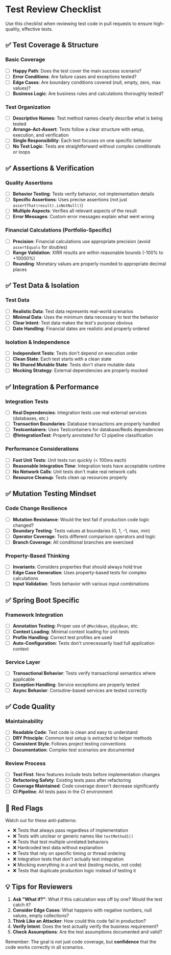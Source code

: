 # Test Review Checklist

Use this checklist when reviewing test code in pull requests to ensure high-quality, effective tests.

## ✅ Test Coverage & Structure

### Basic Coverage

- [ ] **Happy Path**: Does the test cover the main success scenario?
- [ ] **Error Conditions**: Are failure cases and exceptions tested?
- [ ] **Edge Cases**: Are boundary conditions covered (null, empty, zero, max values)?
- [ ] **Business Logic**: Are business rules and calculations thoroughly tested?

### Test Organization

- [ ] **Descriptive Names**: Test method names clearly describe what is being tested
- [ ] **Arrange-Act-Assert**: Tests follow a clear structure with setup, execution, and verification
- [ ] **Single Responsibility**: Each test focuses on one specific behavior
- [ ] **No Test Logic**: Tests are straightforward without complex conditionals or loops

## ✅ Assertions & Verification

### Quality Assertions

- [ ] **Behavior Testing**: Tests verify behavior, not implementation details
- [ ] **Specific Assertions**: Uses precise assertions (not just `assertThat(result).isNotNull()`)
- [ ] **Multiple Aspects**: Verifies all relevant aspects of the result
- [ ] **Error Messages**: Custom error messages explain what went wrong

### Financial Calculations (Portfolio-Specific)

- [ ] **Precision**: Financial calculations use appropriate precision (avoid `assertEquals` for doubles)
- [ ] **Range Validation**: XIRR results are within reasonable bounds (-100% to +10000%)
- [ ] **Rounding**: Monetary values are properly rounded to appropriate decimal places

## ✅ Test Data & Isolation

### Test Data

- [ ] **Realistic Data**: Test data represents real-world scenarios
- [ ] **Minimal Data**: Uses the minimum data necessary to test the behavior
- [ ] **Clear Intent**: Test data makes the test's purpose obvious
- [ ] **Date Handling**: Financial dates are realistic and properly ordered

### Isolation & Independence

- [ ] **Independent Tests**: Tests don't depend on execution order
- [ ] **Clean State**: Each test starts with a clean state
- [ ] **No Shared Mutable State**: Tests don't share mutable data
- [ ] **Mocking Strategy**: External dependencies are properly mocked

## ✅ Integration & Performance

### Integration Tests

- [ ] **Real Dependencies**: Integration tests use real external services (databases, etc.)
- [ ] **Transaction Boundaries**: Database transactions are properly handled
- [ ] **Testcontainers**: Uses Testcontainers for database/Redis dependencies
- [ ] **@IntegrationTest**: Properly annotated for CI pipeline classification

### Performance Considerations

- [ ] **Fast Unit Tests**: Unit tests run quickly (< 100ms each)
- [ ] **Reasonable Integration Time**: Integration tests have acceptable runtime
- [ ] **No Network Calls**: Unit tests don't make real network calls
- [ ] **Resource Cleanup**: Tests clean up resources properly

## ✅ Mutation Testing Mindset

### Code Change Resilience

- [ ] **Mutation Resistance**: Would the test fail if production code logic changed?
- [ ] **Boundary Testing**: Tests values at boundaries (0, 1, -1, max, min)
- [ ] **Operator Coverage**: Tests different comparison operators and logic
- [ ] **Branch Coverage**: All conditional branches are exercised

### Property-Based Thinking

- [ ] **Invariants**: Considers properties that should always hold true
- [ ] **Edge Case Generation**: Uses property-based tests for complex calculations
- [ ] **Input Validation**: Tests behavior with various input combinations

## ✅ Spring Boot Specific

### Framework Integration

- [ ] **Annotation Testing**: Proper use of `@MockBean`, `@SpyBean`, etc.
- [ ] **Context Loading**: Minimal context loading for unit tests
- [ ] **Profile Handling**: Correct test profiles are used
- [ ] **Auto-Configuration**: Tests don't unnecessarily load full application context

### Service Layer

- [ ] **Transactional Behavior**: Tests verify transactional semantics where applicable
- [ ] **Exception Handling**: Service exceptions are properly tested
- [ ] **Async Behavior**: Coroutine-based services are tested correctly

## ✅ Code Quality

### Maintainability

- [ ] **Readable Code**: Test code is clean and easy to understand
- [ ] **DRY Principle**: Common test setup is extracted to helper methods
- [ ] **Consistent Style**: Follows project testing conventions
- [ ] **Documentation**: Complex test scenarios are documented

### Review Process

- [ ] **Test First**: New features include tests before implementation changes
- [ ] **Refactoring Safety**: Existing tests pass after refactoring
- [ ] **Coverage Maintained**: Code coverage doesn't decrease significantly
- [ ] **CI Pipeline**: All tests pass in the CI environment

## 🚨 Red Flags

Watch out for these anti-patterns:

- ❌ Tests that always pass regardless of implementation
- ❌ Tests with unclear or generic names like `testMethod1()`
- ❌ Tests that test multiple unrelated behaviors
- ❌ Hardcoded test data without explanation
- ❌ Tests that rely on specific timing or thread ordering
- ❌ Integration tests that don't actually test integration
- ❌ Mocking everything in a unit test (testing mocks, not code)
- ❌ Tests that duplicate production logic instead of testing it

## 💡 Tips for Reviewers

1. **Ask "What if?"**: What if this calculation was off by one? Would the test catch it?
2. **Consider Edge Cases**: What happens with negative numbers, null values, empty collections?
3. **Think Like an Attacker**: How could this code fail in production?
4. **Verify Intent**: Does the test actually verify the business requirement?
5. **Check Assumptions**: Are the test assumptions documented and valid?

Remember: The goal is not just code coverage, but **confidence** that the code works correctly in all scenarios.
